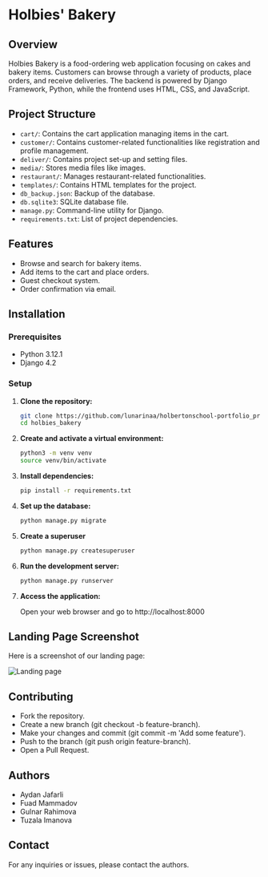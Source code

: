 # Holbies' Bakery

## Overview

Holbies Bakery is a food-ordering web application focusing on cakes and bakery items. Customers can browse through a variety of products, place orders, and receive deliveries. The backend is powered by Django Framework, Python, while the frontend uses HTML, CSS, and JavaScript.

## Project Structure

- `cart/`: Contains the cart application managing items in the cart.
- `customer/`: Contains customer-related functionalities like registration and profile management.
- `deliver/`: Contains project set-up and setting files.
- `media/`: Stores media files like images.
- `restaurant/`: Manages restaurant-related functionalities.
- `templates/`: Contains HTML templates for the project.
- `db_backup.json`: Backup of the database.
- `db.sqlite3`: SQLite database file.
- `manage.py`: Command-line utility for Django.
- `requirements.txt`: List of project dependencies.

## Features

- Browse and search for bakery items.
- Add items to the cart and place orders.
- Guest checkout system.
- Order confirmation via email.

## Installation

### Prerequisites

- Python 3.12.1
- Django 4.2


### Setup

1. **Clone the repository:**
   ```bash
   git clone https://github.com/lunarinaa/holbertonschool-portfolio_project.git
   cd holbies_bakery

2. **Create and activate a virtual environment:**
   ```bash
   python3 -m venv venv
   source venv/bin/activate

3. **Install dependencies:**
   ```bash
   pip install -r requirements.txt

4. **Set up the database:**
   ```bash
   python manage.py migrate

5. **Create a superuser**
   ```bash
   python manage.py createsuperuser

6. **Run the development server:**
   ```bash
   python manage.py runserver

7. **Access the application:**

   Open your web browser and go to http://localhost:8000

## Landing Page Screenshot

Here is a screenshot of our landing page:

![Landing page](holbies_bakery/screenshots/image.png)

## Contributing
- Fork the repository.
- Create a new branch (git checkout -b feature-branch).
- Make your changes and commit (git commit -m 'Add some feature').
- Push to the branch (git push origin feature-branch).
- Open a Pull Request.

## Authors 
- Aydan Jafarli
- Fuad Mammadov
- Gulnar Rahimova
- Tuzala Imanova

## Contact

For any inquiries or issues, please contact the authors.




